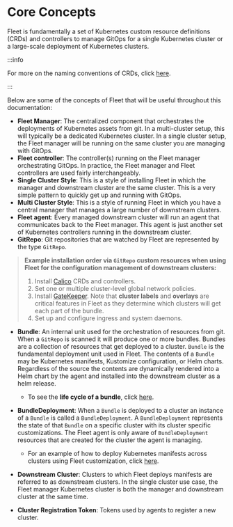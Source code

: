 # Core Concepts

Fleet is fundamentally a set of Kubernetes custom resource definitions (CRDs) and controllers
to manage GitOps for a single Kubernetes cluster or a large-scale deployment of Kubernetes clusters.

:::info

For more on the naming conventions of CRDs, click [here](./troubleshooting.md#naming-conventions-for-crds).

:::

Below are some of the concepts of Fleet that will be useful throughout this documentation:

* **Fleet Manager**: The centralized component that orchestrates the deployments of Kubernetes assets
    from git. In a multi-cluster setup, this will typically be a dedicated Kubernetes cluster. In a
    single cluster setup, the Fleet manager will be running on the same cluster you are managing with GitOps.
* **Fleet controller**: The controller(s) running on the Fleet manager orchestrating GitOps. In practice,
    the Fleet manager and Fleet controllers are used fairly interchangeably.
* **Single Cluster Style**: This is a style of installing Fleet in which the manager and downstream cluster are the
    same cluster.  This is a very simple pattern to quickly get up and running with GitOps.
* **Multi Cluster Style**: This is a style of running Fleet in which you have a central manager that manages a large
    number of downstream clusters.
* **Fleet agent**: Every managed downstream cluster will run an agent that communicates back to the Fleet manager.
    This agent is just another set of Kubernetes controllers running in the downstream cluster.
* **GitRepo**: Git repositories that are watched by Fleet are represented by the type `GitRepo`.

>**Example installation order via `GitRepo` custom resources when using Fleet for the configuration management of downstream clusters:**
>
> 1. Install [Calico](https://github.com/projectcalico/calico) CRDs and controllers.
> 2. Set one or multiple cluster-level global network policies.
> 3. Install [GateKeeper](https://github.com/open-policy-agent/gatekeeper). Note that **cluster labels** and **overlays** are critical features in Fleet as they determine which clusters will get each part of the bundle.
> 4. Set up and configure ingress and system daemons.

* **Bundle**: An internal unit used for the orchestration of resources from git.
    When a `GitRepo` is scanned it will produce one or more bundles. Bundles are a collection of
    resources that get deployed to a cluster. `Bundle` is the fundamental deployment unit used in Fleet. The
    contents of a `Bundle` may be Kubernetes manifests, Kustomize configuration, or Helm charts.
    Regardless of the source the contents are dynamically rendered into a Helm chart by the agent
    and installed into the downstream cluster as a helm release.

    - To see the **life cycle of a bundle**, click [here](./ref-bundle-stages.md).

* **BundleDeployment**: When a `Bundle` is deployed to a cluster an instance of a `Bundle` is called a `BundleDeployment`.
    A `BundleDeployment` represents the state of that `Bundle` on a specific cluster with its cluster specific
    customizations. The Fleet agent is only aware of `BundleDeployment` resources that are created for 
    the cluster the agent is managing.

    - For an example of how to deploy Kubernetes manifests across clusters using Fleet customization, click [here](./gitrepo-targets.md#customization-per-cluster).

* **Downstream Cluster**: Clusters to which Fleet deploys manifests are referred to as downstream clusters. In the single cluster use case, the Fleet manager Kubernetes cluster is both the manager and downstream cluster at the same time.
* **Cluster Registration Token**: Tokens used by agents to register a new cluster.
